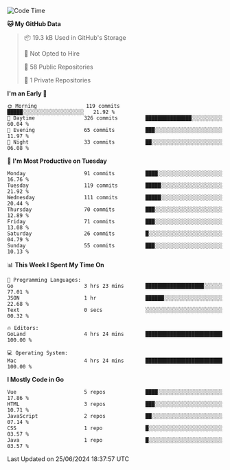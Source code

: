 <!--START_SECTION:waka-->
![Code Time](http://img.shields.io/badge/Code%20Time-1%2C147%20hrs%2025%20mins-blue)

**🐱 My GitHub Data** 

> 📦 19.3 kB Used in GitHub's Storage 
 > 
> 🚫 Not Opted to Hire
 > 
> 📜 58 Public Repositories 
 > 
> 🔑 1 Private Repositories 
 > 
**I'm an Early 🐤** 

```text
🌞 Morning                119 commits         █████░░░░░░░░░░░░░░░░░░░░   21.92 % 
🌆 Daytime                326 commits         ███████████████░░░░░░░░░░   60.04 % 
🌃 Evening                65 commits          ███░░░░░░░░░░░░░░░░░░░░░░   11.97 % 
🌙 Night                  33 commits          ██░░░░░░░░░░░░░░░░░░░░░░░   06.08 % 
```
📅 **I'm Most Productive on Tuesday** 

```text
Monday                   91 commits          ████░░░░░░░░░░░░░░░░░░░░░   16.76 % 
Tuesday                  119 commits         █████░░░░░░░░░░░░░░░░░░░░   21.92 % 
Wednesday                111 commits         █████░░░░░░░░░░░░░░░░░░░░   20.44 % 
Thursday                 70 commits          ███░░░░░░░░░░░░░░░░░░░░░░   12.89 % 
Friday                   71 commits          ███░░░░░░░░░░░░░░░░░░░░░░   13.08 % 
Saturday                 26 commits          █░░░░░░░░░░░░░░░░░░░░░░░░   04.79 % 
Sunday                   55 commits          ███░░░░░░░░░░░░░░░░░░░░░░   10.13 % 
```


📊 **This Week I Spent My Time On** 

```text
💬 Programming Languages: 
Go                       3 hrs 23 mins       ███████████████████░░░░░░   77.01 % 
JSON                     1 hr                ██████░░░░░░░░░░░░░░░░░░░   22.68 % 
Text                     0 secs              ░░░░░░░░░░░░░░░░░░░░░░░░░   00.32 % 

🔥 Editors: 
GoLand                   4 hrs 24 mins       █████████████████████████   100.00 % 

💻 Operating System: 
Mac                      4 hrs 24 mins       █████████████████████████   100.00 % 
```

**I Mostly Code in Go** 

```text
Vue                      5 repos             ████░░░░░░░░░░░░░░░░░░░░░   17.86 % 
HTML                     3 repos             ███░░░░░░░░░░░░░░░░░░░░░░   10.71 % 
JavaScript               2 repos             ██░░░░░░░░░░░░░░░░░░░░░░░   07.14 % 
CSS                      1 repo              █░░░░░░░░░░░░░░░░░░░░░░░░   03.57 % 
Java                     1 repo              █░░░░░░░░░░░░░░░░░░░░░░░░   03.57 % 
```




 Last Updated on 25/06/2024 18:37:57 UTC
<!--END_SECTION:waka-->
